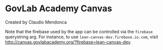 # GovLab Academy Canvas

Created by Claudio Mendonca

Note that the firebase used by the app can be controlled via the
`firebase` querystring arg. For instance, to use
`lean-canvas-dev.firebase.io.com`, visit
http://canvas.govlabacademy.org/?firebase=lean-canvas-dev.
